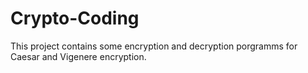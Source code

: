 # Crypto-Coding
This project contains some encryption and decryption porgramms for Caesar and Vigenere encryption.
